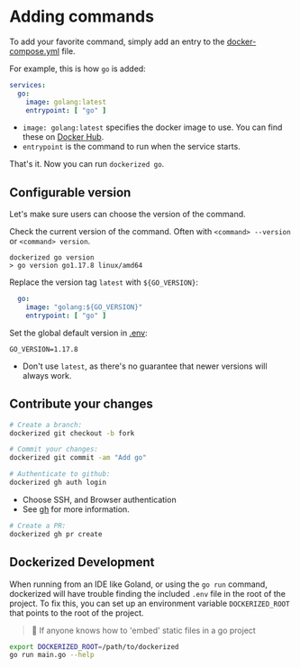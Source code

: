 # Adding commands

To add your favorite command, simply add an entry to the [docker-compose.yml](docker-compose.yml) file.

For example, this is how `go` is added:

```yaml
services:
  go:
    image: golang:latest
    entrypoint: [ "go" ]
```

- `image: golang:latest` specifies the docker image to use. You can find these on [Docker Hub](https://hub.docker.com/).
- `entrypoint` is the command to run when the service starts.

That's it. Now you can run `dockerized go`.

## Configurable version

Let's make sure users can choose the version of the command.

Check the current version of the command. Often with `<command> --version` or `<command> version`.

```shell
dockerized go version
> go version go1.17.8 linux/amd64
```

Replace the version tag `latest` with `${GO_VERSION}`:

```yaml
  go:
    image: "golang:${GO_VERSION}"
    entrypoint: [ "go" ]
```

Set the global default version in [.env](.env):

```dotenv
GO_VERSION=1.17.8
```

- Don't use `latest`, as there's no guarantee that newer versions will always work.

## Contribute your changes

```bash
# Create a branch:
dockerized git checkout -b fork

# Commit your changes:
dockerized git commit -am "Add go"

# Authenticate to github:
dockerized gh auth login
```

- Choose SSH, and Browser authentication
- See [gh](apps/gh/README.md) for more information.

```bash
# Create a PR:
dockerized gh pr create
```

## Dockerized Development

When running from an IDE like Goland, or using the `go run` command, dockerized will have trouble finding the included `.env` file in the root of the project.
To fix this, you can set up an environment variable `DOCKERIZED_ROOT` that points to the root of the project.

> 🤔 If anyone knows how to 'embed' static files in a go project

```bash
export DOCKERIZED_ROOT=/path/to/dockerized
go run main.go --help
```